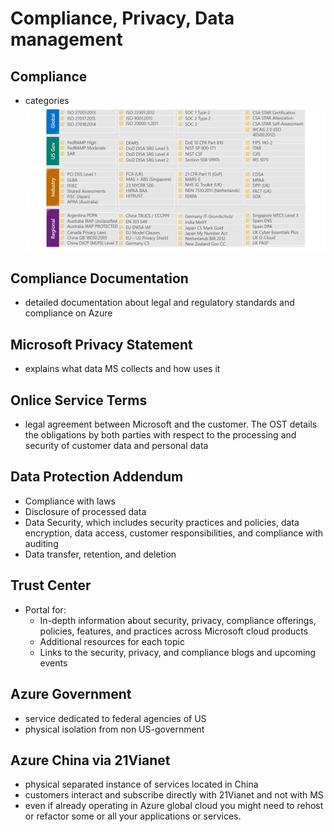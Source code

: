 # Compliance, Privacy, Data management

## Compliance
- categories
  ![Compliance](./Images/2-compliance-matrix.png)

## Compliance Documentation
- detailed documentation about legal and regulatory standards and compliance on Azure

## Microsoft Privacy Statement
- explains what data MS collects and how uses it
  
## Onlice Service Terms
- legal agreement between Microsoft and the customer. The OST details the obligations by both parties with respect to the processing and security of customer data and personal data

## Data Protection Addendum
- Compliance with laws
- Disclosure of processed data
- Data Security, which includes security practices and policies, data encryption, data access, customer responsibilities, and compliance with auditing
- Data transfer, retention, and deletion

## Trust Center
- Portal for:
  - In-depth information about security, privacy, compliance offerings, policies, features, and practices across Microsoft cloud products
  - Additional resources for each topic
  - Links to the security, privacy, and compliance blogs and upcoming events

## Azure Government
- service dedicated to federal agencies of US
- physical isolation from non US-government

## Azure China via 21Vianet
- physical separated instance of services located in China
- customers interact and subscribe directly with 21Vianet and not with MS
- even if already operating in Azure global cloud you might need to rehost or refactor some or all your applications or services.

